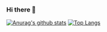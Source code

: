 ### Hi there 👋

<!--
**sangwon21/sangwon21** is a ✨ _special_ ✨ repository because its `README.md` (this file) appears on your GitHub profile.

Here are some ideas to get you started:

- 🔭 I’m currently working on ...
- 🌱 I’m currently learning ...
- 👯 I’m looking to collaborate on ...
- 🤔 I’m looking for help with ...
- 💬 Ask me about ...
- 📫 How to reach me: ...
- 😄 Pronouns: ...
- ⚡ Fun fact: ...
-->

 [![Anurag's github stats](https://github-readme-stats.vercel.app/api?username=sangwon21)](https://github.com/anuraghazra/github-readme-stats)
 [![Top Langs](https://github-readme-stats.vercel.app/api/top-langs/?username=sangwon21&layout=compact)](https://github.com/anuraghazra/github-readme-stats)
